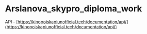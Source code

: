 # Arslanova_skypro_diploma_work

API - [https://kinopoiskapiunofficial.tech/documentation/api/](https://kinopoiskapiunofficial.tech/documentation/api/)
